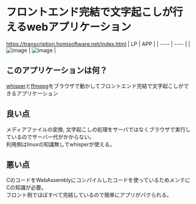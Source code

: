 # フロントエンド完結で文字起こしが行えるwebアプリケーション
https://transcription.homisoftware.net/index.html
|  LP  |  APP  |
| ---- | ---- |
|  ![image](https://user-images.githubusercontent.com/72111956/218292326-e271f8a6-18ae-4419-a536-7106d991fa42.png)  |  ![image](https://user-images.githubusercontent.com/72111956/226536066-bf784c33-996a-434a-9353-17373413745c.png)  |

## このアプリケーションは何？
[whisper](https://github.com/ggerganov/whisper.cpp/tree/master/examples/whisper.wasm)と[ffmepg](https://github.com/ffmpegwasm/ffmpeg.wasm)をブラウザで動かしてフロントエンド完結で文字起こしができるアプリケーション

## 良い点
メディアファイルの変換, 文字起こしの処理をサーバではなくブラウザで実行しているのでサーバー代がかからない。  
利用側はlinuxの知識無しでwhisperが使える。

## 悪い点
CのコードをWebAssemblyにコンパイルしたコードを使っているためメンテにCの知識が必要。  
フロント側でほぼすべて完結しているので簡単にアプリがパクられる。
